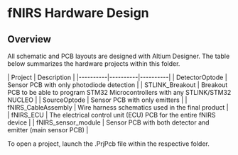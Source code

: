 # fNIRS Hardware Design

## Overview

All schematic and PCB layouts are designed with Altium Designer. The table below summarizes the hardware projects within this folder.

| Project  | Description |
|----------|----------|----------|
| DetectorOptode    | Sensor PCB with only photodiode detection |
| STLINK_Breakout    | Breakout PCB to be able to program STM32 Microcontrollers with any STLINK/STM32 NUCLEO |
| SourceOptode    | Sensor PCB with only emitters |
| fNIRS_CableAssembly    | Wire harness schematics used in the final product |
| fNIRS_ECU    | The electrical control unit (ECU) PCB for the entire fNIRS device |
| fNIRS_sensor_module    | Sensor PCB with both detector and emitter (main sensor PCB) |

To open a project, launch the .PrjPcb file within the respective folder.


